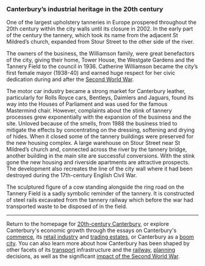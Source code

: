 <param ve-config title="20th-century Canterbury: Overview" author="Richard Maltby" layout="vtl" banner="https://stor.artstor.org/stor/c35dcc83-8c83-4e82-8a7e-0d012287b919">

<param ve-entity eid="Q29303" aliases="Canterbury">
<param ve-entity eid="Q17529474" aliases="St Mildred">
<param ve-entity eid="Q3515239" aliases="tannery">
<param ve-entity eid="Q20089350" aliases="mayor">
<param ve-entity eid="Q62408" aliases="Houses of Parliament">
<param ve-entity eid="Q28921788" aliases="Catherine Williamson">
<param ve-entity eid="Q26534635" aliases="Tower House">

### Canterbury’s industrial heritage in the 20th century

One of the largest upholstery tanneries in Europe prospered throughout the 20th century within the city walls until its closure in 2002. In the early part of the century the tannery, which took its name from the adjacent St Mildred’s church, expanded from Stour Street to the other side of the river.
<param ve-image url="https://upload.wikimedia.org/wikipedia/commons/thumb/4/4d/St_Mildred%27s_Church_-_panoramio_-_Jean_Marc_Gfp.jpg/1920px-St_Mildred%27s_Church_-_panoramio_-_Jean_Marc_Gfp.jpg" label="St Mildred's" attribution="Jean Marc Gfp, CC-BY-SA 3.0">
<param ve-map center="Q17529474" zoom="15">

The owners of the business, the Williamson family, were great benefactors of the city, giving their home, Tower House, the Westgate Gardens and the Tannery Field to the council in 1936. Catherine Williamson became the city’s first female mayor (1938-40) and earned huge respect for her civic dedication during and after the [Second World War](/canterbury/20c-canterbury-ww2).
<param ve-image url="https://upload.wikimedia.org/wikipedia/commons/f/f3/Westgate_Gardens_5.JPG" label="Westgate Gardens" attribution="Michael Pead CC-BY-SA 2.0 UK">
<param ve-map center="Q26534635" zoom="15">

The motor car industry became a strong market for Canterbury leather, particularly for Rolls Royce cars, Bentleys, Daimlers and Jaguars, found its way into the Houses of Parliament and was used for the famous Mastermind chair. However, complaints about the stink of tannery processes grew exponentially with the expansion of the business and the site. Unloved because of the smells, from 1988 the business tried to mitigate the effects by concentrating on the dressing, softening and drying of hides. When it closed some of the tannery buildings were preserved for the new housing complex. A large warehouse on Stour Street near St Mildred’s church and, connected across the river by the tannery bridge, another building in the main site are successful conversions. With the stink gone the new housing and riverside apartments are attractive prospects. The development also recreates the line of the city wall where it had been destroyed during the 17th-century English Civil War.
<param ve-map center="Q17529474" zoom="16">

The sculptured figure of a cow standing alongside the ring road on the Tannery Field is a sadly symbolic reminder of the tannery. It is constructed of steel rails excavated from the tannery railway which before the war had transported waste to be disposed of in the field.

***

Return to the homepage for [20th-century Canterbury](/canterbury/20c-canterbury-home), or explore Canterbury's economic growth through the essays on Canterbury's [commerce](/Canterbury/20c-Canterbury-commerce), its [retail industry](/Canterbury/20c-Canterbury-retail-store) and [trading estates](/Canterbury/20c-Canterbury-trading-estates), or Canterbury as a [boom city](/Canterbury/20c-Canterbury-boom-city). You can also learn more about how Canterbury has been shaped by other facets of its [transport](/Canterbury/20c-Canterbury-transport) infrastructure and the [railway](Canterbury/20c-Canterbury-railway), [planning](/Canterbury/20c-Canterbury-planning) decisions, as well as the significant [impact of the Second World War](/Canterbury/20c-Canterbury-ww2).
